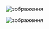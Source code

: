 ![зображення](https://github.com/user-attachments/assets/265fa1c3-386e-4816-9a69-de74ac91d5a7)

![зображення](https://github.com/user-attachments/assets/0891e8d2-c86a-4e84-8242-e6efbe6a2981)
